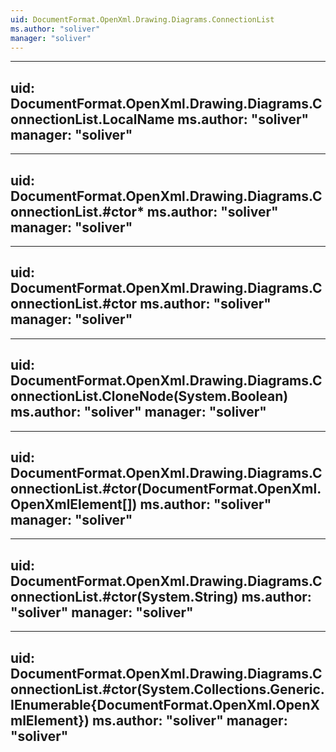 ```yaml
---
uid: DocumentFormat.OpenXml.Drawing.Diagrams.ConnectionList
ms.author: "soliver"
manager: "soliver"
---
```


---
uid: DocumentFormat.OpenXml.Drawing.Diagrams.ConnectionList.LocalName
ms.author: "soliver"
manager: "soliver"
---

---
uid: DocumentFormat.OpenXml.Drawing.Diagrams.ConnectionList.#ctor*
ms.author: "soliver"
manager: "soliver"
---

---
uid: DocumentFormat.OpenXml.Drawing.Diagrams.ConnectionList.#ctor
ms.author: "soliver"
manager: "soliver"
---

---
uid: DocumentFormat.OpenXml.Drawing.Diagrams.ConnectionList.CloneNode(System.Boolean)
ms.author: "soliver"
manager: "soliver"
---

---
uid: DocumentFormat.OpenXml.Drawing.Diagrams.ConnectionList.#ctor(DocumentFormat.OpenXml.OpenXmlElement[])
ms.author: "soliver"
manager: "soliver"
---

---
uid: DocumentFormat.OpenXml.Drawing.Diagrams.ConnectionList.#ctor(System.String)
ms.author: "soliver"
manager: "soliver"
---

---
uid: DocumentFormat.OpenXml.Drawing.Diagrams.ConnectionList.#ctor(System.Collections.Generic.IEnumerable{DocumentFormat.OpenXml.OpenXmlElement})
ms.author: "soliver"
manager: "soliver"
---
